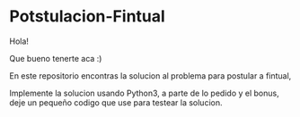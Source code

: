 # Potstulacion-Fintual

Hola!

Que bueno tenerte aca :) 

En este repositorio encontras la solucion al problema para postular a fintual,

Implemente la solucion usando Python3, a parte de lo pedido y el bonus, 
deje un pequeño codigo que use para testear la solucion.

